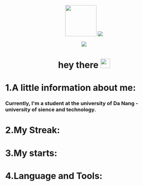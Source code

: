 <div id="header" align="center">
  
  <img src="https://media.giphy.com/media/M9gbBd9nbDrOTu1Mqx/giphy.gif" width="100"/>
  
  <a href="https://www.facebook.com/Ngoc.Nguyen1245/">
    <img src="https://i.pinimg.com/564x/5b/ee/52/5bee52fa1411082205d151a185650658.jpg"/>
  </a>
  
  ![](https://komarev.com/ghpvc/?username=LeMinh22621&color=green)
  
  <h1>
    hey there
    <img src="https://media.giphy.com/media/hvRJCLFzcasrR4ia7z/giphy.gif" width="30px"/>
  </h1>
  
</div>
<h1>1.A little information about me:</h1>
   
   <h3>Currently, I'm a student at the university of Da Nang - university of sience and technology. </h3>

<h1>2.My Streak:</h1>


<h1>3.My starts:</h1>


<h1>4.Language and Tools:</h1>


<div>
  
</div>
